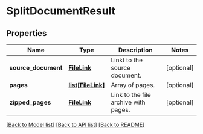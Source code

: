 # SplitDocumentResult

## Properties
Name | Type | Description | Notes
------------ | ------------- | ------------- | -------------
**source_document** | [**FileLink**](FileLink.md) | Linkt to the source document. | [optional] 
**pages** | [**list[FileLink]**](FileLink.md) | Array of pages. | [optional] 
**zipped_pages** | [**FileLink**](FileLink.md) | Link to the file archive with pages. | [optional] 

[[Back to Model list]](../README.md#documentation-for-models) [[Back to API list]](../README.md#documentation-for-api-endpoints) [[Back to README]](../README.md)


